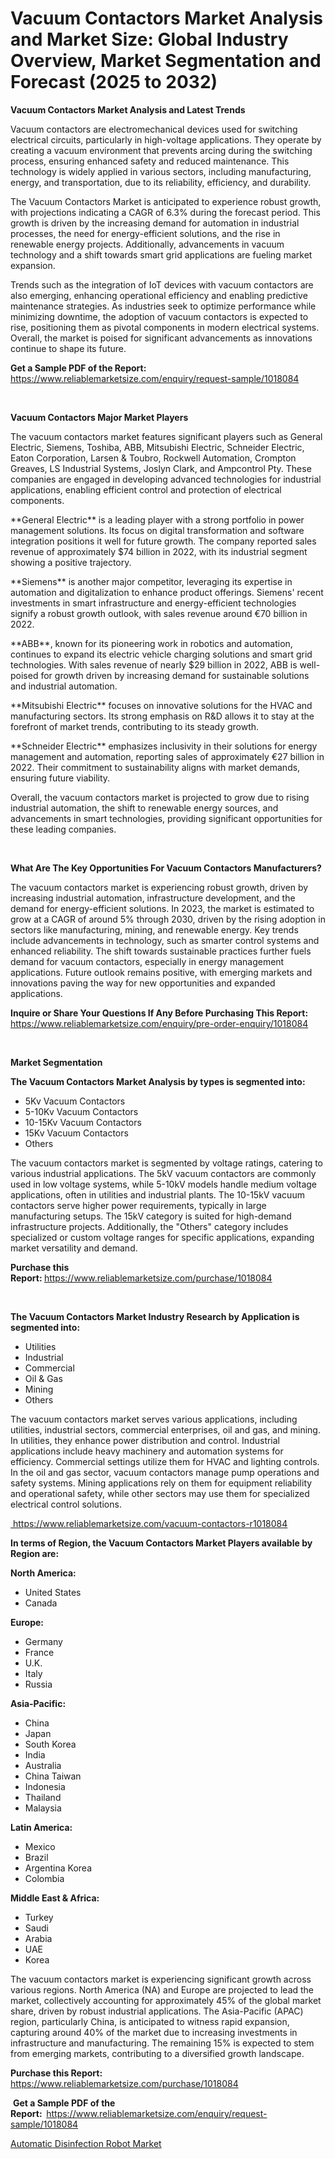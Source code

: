 <p><h1>Vacuum Contactors Market Analysis and Market Size: Global Industry Overview, Market Segmentation and Forecast (2025 to 2032)</h1></p><p><strong>Vacuum Contactors Market Analysis and Latest Trends</strong></p>
<p><p>Vacuum contactors are electromechanical devices used for switching electrical circuits, particularly in high-voltage applications. They operate by creating a vacuum environment that prevents arcing during the switching process, ensuring enhanced safety and reduced maintenance. This technology is widely applied in various sectors, including manufacturing, energy, and transportation, due to its reliability, efficiency, and durability.</p><p>The Vacuum Contactors Market is anticipated to experience robust growth, with projections indicating a CAGR of 6.3% during the forecast period. This growth is driven by the increasing demand for automation in industrial processes, the need for energy-efficient solutions, and the rise in renewable energy projects. Additionally, advancements in vacuum technology and a shift towards smart grid applications are fueling market expansion.</p><p>Trends such as the integration of IoT devices with vacuum contactors are also emerging, enhancing operational efficiency and enabling predictive maintenance strategies. As industries seek to optimize performance while minimizing downtime, the adoption of vacuum contactors is expected to rise, positioning them as pivotal components in modern electrical systems. Overall, the market is poised for significant advancements as innovations continue to shape its future.</p></p>
<p><strong>Get a Sample PDF of the Report:&nbsp;</strong> <a href="https://www.reliablemarketsize.com/enquiry/request-sample/1018084?utm_campaign=2281&utm_medium=2&utm_source=Github&utm_content=ia&utm_term=06032025&utm_id=vacuum-contactors">https://www.reliablemarketsize.com/enquiry/request-sample/1018084</a></p>
<p>&nbsp;</p>
<p><strong>Vacuum Contactors Major Market Players</strong></p>
<p><p>The vacuum contactors market features significant players such as General Electric, Siemens, Toshiba, ABB, Mitsubishi Electric, Schneider Electric, Eaton Corporation, Larsen & Toubro, Rockwell Automation, Crompton Greaves, LS Industrial Systems, Joslyn Clark, and Ampcontrol Pty. These companies are engaged in developing advanced technologies for industrial applications, enabling efficient control and protection of electrical components.</p><p>**General Electric** is a leading player with a strong portfolio in power management solutions. Its focus on digital transformation and software integration positions it well for future growth. The company reported sales revenue of approximately $74 billion in 2022, with its industrial segment showing a positive trajectory.</p><p>**Siemens** is another major competitor, leveraging its expertise in automation and digitalization to enhance product offerings. Siemens' recent investments in smart infrastructure and energy-efficient technologies signify a robust growth outlook, with sales revenue around €70 billion in 2022.</p><p>**ABB**, known for its pioneering work in robotics and automation, continues to expand its electric vehicle charging solutions and smart grid technologies. With sales revenue of nearly $29 billion in 2022, ABB is well-poised for growth driven by increasing demand for sustainable solutions and industrial automation.</p><p>**Mitsubishi Electric** focuses on innovative solutions for the HVAC and manufacturing sectors. Its strong emphasis on R&D allows it to stay at the forefront of market trends, contributing to its steady growth. </p><p>**Schneider Electric** emphasizes inclusivity in their solutions for energy management and automation, reporting sales of approximately €27 billion in 2022. Their commitment to sustainability aligns with market demands, ensuring future viability.</p><p>Overall, the vacuum contactors market is projected to grow due to rising industrial automation, the shift to renewable energy sources, and advancements in smart technologies, providing significant opportunities for these leading companies.</p></p>
<p>&nbsp;</p>
<p><strong>What Are The Key Opportunities For Vacuum Contactors Manufacturers?</strong></p>
<p><p>The vacuum contactors market is experiencing robust growth, driven by increasing industrial automation, infrastructure development, and the demand for energy-efficient solutions. In 2023, the market is estimated to grow at a CAGR of around 5% through 2030, driven by the rising adoption in sectors like manufacturing, mining, and renewable energy. Key trends include advancements in technology, such as smarter control systems and enhanced reliability. The shift towards sustainable practices further fuels demand for vacuum contactors, especially in energy management applications. Future outlook remains positive, with emerging markets and innovations paving the way for new opportunities and expanded applications.</p></p>
<p><strong>Inquire or Share Your Questions If Any Before Purchasing This Report:</strong> <a href="https://www.reliablemarketsize.com/enquiry/pre-order-enquiry/1018084?utm_campaign=2281&utm_medium=2&utm_source=Github&utm_content=ia&utm_term=06032025&utm_id=vacuum-contactors">https://www.reliablemarketsize.com/enquiry/pre-order-enquiry/1018084</a></p>
<p>&nbsp;</p>
<p><strong>Market Segmentation</strong></p>
<p><strong>The Vacuum Contactors Market Analysis by types is segmented into:</strong></p>
<p><ul><li>5Kv Vacuum Contactors</li><li>5-10Kv Vacuum Contactors</li><li>10-15Kv Vacuum Contactors</li><li>15Kv Vacuum Contactors</li><li>Others</li></ul></p>
<p><p>The vacuum contactors market is segmented by voltage ratings, catering to various industrial applications. The 5kV vacuum contactors are commonly used in low voltage systems, while 5-10kV models handle medium voltage applications, often in utilities and industrial plants. The 10-15kV vacuum contactors serve higher power requirements, typically in large manufacturing setups. The 15kV category is suited for high-demand infrastructure projects. Additionally, the "Others" category includes specialized or custom voltage ranges for specific applications, expanding market versatility and demand.</p></p>
<p><strong>Purchase this Report:&nbsp;</strong><a href="https://www.reliablemarketsize.com/purchase/1018084?utm_campaign=2281&utm_medium=2&utm_source=Github&utm_content=ia&utm_term=06032025&utm_id=vacuum-contactors">https://www.reliablemarketsize.com/purchase/1018084</a></p>
<p>&nbsp;</p>
<p><strong>The Vacuum Contactors Market Industry Research by Application is segmented into:</strong></p>
<p><ul><li>Utilities</li><li>Industrial</li><li>Commercial</li><li>Oil & Gas</li><li>Mining</li><li>Others</li></ul></p>
<p><p>The vacuum contactors market serves various applications, including utilities, industrial sectors, commercial enterprises, oil and gas, and mining. In utilities, they enhance power distribution and control. Industrial applications include heavy machinery and automation systems for efficiency. Commercial settings utilize them for HVAC and lighting controls. In the oil and gas sector, vacuum contactors manage pump operations and safety systems. Mining applications rely on them for equipment reliability and operational safety, while other sectors may use them for specialized electrical control solutions.</p></p>
<p><a href="https://www.reliablemarketsize.com/vacuum-contactors-r1018084?utm_campaign=2281&utm_medium=2&utm_source=Github&utm_content=ia&utm_term=06032025&utm_id=vacuum-contactors">&nbsp;https://www.reliablemarketsize.com/vacuum-contactors-r1018084</a></p>
<p><strong>In terms of Region, the Vacuum Contactors Market Players available by Region are:</strong></p>
<p>
    <p> <strong> North America: </strong>
        <ul>
            <li>United States</li>
            <li>Canada</li>
        </ul>
        </p> 
    <p> <strong> Europe: </strong>
        <ul>
            <li>Germany</li>
            <li>France</li>
            <li>U.K.</li>
            <li>Italy</li>
            <li>Russia</li>
        </ul>
        </p> 
    <p> <strong> Asia-Pacific: </strong>
        <ul>
            <li>China</li>
            <li>Japan</li>
            <li>South Korea</li>
            <li>India</li>
            <li>Australia</li>
            <li>China Taiwan</li>
            <li>Indonesia</li>
            <li>Thailand</li>
            <li>Malaysia</li>
        </ul>
        </p> 
    <p> <strong> Latin America: </strong>
        <ul>
            <li>Mexico</li>
            <li>Brazil</li>
            <li>Argentina Korea</li>
            <li>Colombia</li>
        </ul>
        </p> 
    <p> <strong> Middle East & Africa: </strong>
        <ul>
            <li>Turkey</li>
            <li>Saudi</li>
            <li>Arabia</li>
            <li>UAE</li>
            <li>Korea</li>
        </ul>
    </p>
    </p>
<p><p>The vacuum contactors market is experiencing significant growth across various regions. North America (NA) and Europe are projected to lead the market, collectively accounting for approximately 45% of the global market share, driven by robust industrial applications. The Asia-Pacific (APAC) region, particularly China, is anticipated to witness rapid expansion, capturing around 40% of the market due to increasing investments in infrastructure and manufacturing. The remaining 15% is expected to stem from emerging markets, contributing to a diversified growth landscape.</p></p>
<p><strong>Purchase this Report: </strong><a href="https://www.reliablemarketsize.com/purchase/1018084?utm_campaign=2281&utm_medium=2&utm_source=Github&utm_content=ia&utm_term=06032025&utm_id=vacuum-contactors">https://www.reliablemarketsize.com/purchase/1018084</a></p>
<p>&nbsp;<strong>Get a Sample PDF of the Report:&nbsp;&nbsp;</strong><a href="https://www.reliablemarketsize.com/enquiry/request-sample/1018084?utm_campaign=2281&utm_medium=2&utm_source=Github&utm_content=ia&utm_term=06032025&utm_id=vacuum-contactors">https://www.reliablemarketsize.com/enquiry/request-sample/1018084</a></p>
<p><strong></strong></p>
<p><p><a href="https://github.com/gullattedenna/Market-Research-Report-List-1/blob/main/automatic-disinfection-robot-market.md?utm_campaign=2281&utm_medium=2&utm_source=Github&utm_content=ia&utm_term=06032025&utm_id=vacuum-contactors">Automatic Disinfection Robot Market</a></p></p>